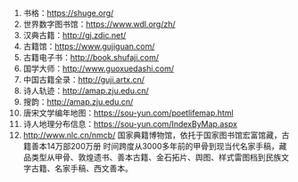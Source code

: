 1. 书格：https://shuge.org/
2. 世界数字图书馆：https://www.wdl.org/zh/
3. 汉典古籍：http://gj.zdic.net/
4. 古籍馆：https://www.gujiguan.com/
5. 古籍电子书：http://book.shufaji.com/
6. 国学大师：http://www.guoxuedashi.com/
7. 中国古籍全录：http://guji.artx.cn/
8. 诗人轨迹：http://amap.zju.edu.cn/
9. 搜韵：http://amap.zju.edu.cn/
10. 唐宋文学编年地图：https://sou-yun.com/poetlifemap.html
11. 诗人地理分布信息：https://sou-yun.com/IndexByMap.aspx
12. http://www.nlc.cn/nmcb/
	国家典籍博物馆，依托于国家图书馆宏富馆藏，古籍善本14万部200万册
时间跨度从3000多年前的甲骨到现当代名家手稿，藏品类型从甲骨、敦煌遗书、善本古籍、金石拓片、舆图、样式雷图档到民族文字古籍、名家手稿、西文善本。